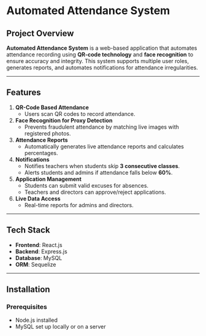 # Automated Attendance System

## Project Overview
**Automated Attendance System** is a web-based application that automates attendance recording using **QR-code technology** and **face recognition** to ensure accuracy and integrity. This system supports multiple user roles, generates reports, and automates notifications for attendance irregularities.

---

## Features
1. **QR-Code Based Attendance**  
   - Users scan QR codes to record attendance.  
2. **Face Recognition for Proxy Detection**  
   - Prevents fraudulent attendance by matching live images with registered photos.  
3. **Attendance Reports**  
   - Automatically generates live attendance reports and calculates percentages.  
4. **Notifications**  
   - Notifies teachers when students skip **3 consecutive classes**.  
   - Alerts students and admins if attendance falls below **60%**.  
5. **Application Management**  
   - Students can submit valid excuses for absences.  
   - Teachers and directors can approve/reject applications.  
6. **Live Data Access**  
   - Real-time reports for admins and directors.  

---

## Tech Stack
- **Frontend**: React.js  
- **Backend**: Express.js  
- **Database**: MySQL  
- **ORM**: Sequelize  

---

## Installation

### Prerequisites
- Node.js installed  
- MySQL set up locally or on a server
